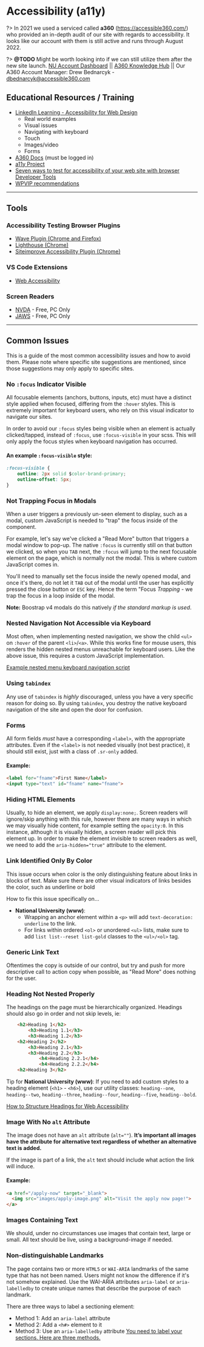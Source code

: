 # Accessibility (a11y)

?> In 2021 we used a serviced called **a360** (https://accessible360.com/) who provided an in-depth audit of our site with regards to accessibility. It looks like our account with them is still active and runs through August 2022. 

?> **@TODO** Might be worth looking into if we can still utilize them after the new site launch. [NU Account Dashboard](https://hub.accessible360.com/projects/3053) || [A360 Knowledge Hub](https://hub.accessible360.com/kb/articles) || Our A360 Account Manager: Drew Bednarcyk - dbednarcyk@accessible360.com


## Educational Resources / Training
- [LinkedIn Learning - Accessibility for Web Design](https://www.linkedin.com/learning/accessibility-for-web-design/welcome?u=2168252)
  - Real world examples
  - Visual issues
  - Navigating with keyboard
  - Touch
  - Images/video
  - Forms
- [A360 Docs](https://hub.accessible360.com/kb/articles) (must be logged in)
- [a11y Project](https://www.a11yproject.com/)
- [Seven ways to test for accessibility of your web site with browser Developer Tools](https://christianheilmann.com/2021/01/11/seven-ways-to-test-for-accessibility-of-your-web-site-with-browser-developer-tools/)
- [WPVIP recommendations](wpvip/a11y.md)

---

## Tools

### Accessibility Testing Browser Plugins
- [Wave Plugin (Chrome and Firefox)](https://wave.webaim.org/extension/)
- [Lighthouse (Chrome)](https://developers.google.com/web/tools/lighthouse)
- [Siteimprove Accessibility Plugin (Chrome)](https://siteimprove.com/en-us/core-platform/integrations/browser-extensions/)

### VS Code Extensions
- [Web Accessibility](https://marketplace.visualstudio.com/items?itemName=MaxvanderSchee.web-accessibility)

### Screen Readers
- [NVDA](https://www.nvaccess.org/download/) - Free, PC Only
- [JAWS](https://support.freedomscientific.com/Downloads/JAWS) - Free, PC Only

---

## Common Issues
This is a guide of the most common accessibility issues and how to avoid them. Please note where specific site suggestions are mentioned, since those suggestions may only apply to specific sites.

### No `:focus` Indicator Visible
All focusable elements (anchors, buttons, inputs, etc) must have a distinct style applied when focused, differing from the `:hover` styles. This is extremely important for keyboard users, who rely on this visual indicator to navigate our sites.

In order to avoid our `:focus` styles being visible when an element is actually clicked/tapped, instead of `:focus`, use `:focus-visible` in your scss. This will only apply the focus styles when keyboard navigation has occurred.

#### An example `:focus-visible` style:

```css
:focus-visible {
    outline: 2px solid $color-brand-primary;
    outline-offset: 5px;
}
```

### Not Trapping Focus in Modals
When a user triggers a previously un-seen element to display, such as a modal, custom JavaScript is needed to "trap" the focus inside of the component.

For example, let's say we've clicked a "Read More" button that triggers a modal window to pop-up. The native `:focus` is currently still on that button we clicked, so when you `TAB` next, the `:focus` will jump to the next focusable element on the page, which is normally not the modal. This is where custom JavaScript comes in.

You'll need to manually set the focus inside the newly opened modal, and once it's there, do not let it `TAB` out of the modal until the user has explicitly pressed the close button or `ESC` key. Hence the term "Focus _Trapping_ - we trap the focus in a loop inside of the modal.

**Note:** Boostrap v4 modals do this natively *if the standard markup is used*.

### Nested Navigation Not Accessible via Keyboard
Most often, when implementing nested navigation, we show the child `<ul>` on `:hover` of the parent `<li>`/`<a>`. While this works fine for mouse users, this renders the hidden nested menus unreachable for keyboard users. Like the above issue, this requires a custom JavaScript implementation.

[Example nested menu keyboard navigation script](https://github.com/wpcomvip/nusystem-org/blob/master/themes/nusystem/src/js/theme/navigation/sub-menus.js)

### Using `tabindex`
Any use of `tabindex` is _highly_ discouraged, unless you have a very specific reason for doing so. By using `tabindex`, you destroy the native keyboard navigation of the site and open the door for confusion.

### Forms
All form fields _must_ have a corresponding `<label>`, with the appropriate attributes. Even if the `<label>` is not needed visually (not best practice), it should still exist, just with a class of `.sr-only` added.

#### Example:
```html
<label for="fname">First Name</label>
<input type="text" id="fname" name="fname">
```

### Hiding HTML Elements
Usually, to hide an element, we apply `display:none;`. Screen readers will ignore/skip anything with this rule, however there are many ways in which we may visually hide content, for example setting the `opacity:0`. In this instance, although it is visually hidden, a screen reader will pick this element up. In order to make the element invisible to screen readers as well, we need to add the `aria-hidden="true"` attribute to the element.

### Link Identified Only By Color
This issue occurs when color is the only distinguishing feature about links in blocks of text. Make sure there are other visual indicators of links besides the color, such as underline or bold

How to fix this issue specifically on...
- **National University (www)**:
  - Wrapping an anchor element within a `<p>` will add `text-decoration: underline` to the link.
  - For links within ordered `<ol>` or unordered `<ul>` lists, make sure to add `list list--reset list-gold` classes to the `<ul>/<ol>` tag.

### Generic Link Text
Oftentimes the copy is outside of our control, but try and push for more descriptive call to action copy when possible, as "Read More" does nothing for the user.

### Heading Not Nested Properly
The headings on the page must be hierarchically organized. Headings should also go in order and not skip levels, ie:

```html
    <h2>Heading 1</h2>
        <h3>Heading 1.1</h3>
        <h3>Heading 1.2</h3>
    <h2>Heading 2</h2>
        <h3>Heading 2.1</h3>
        <h3>Heading 2.2</h3>
            <h4>Heading 2.2.1</h4>
            <h4>Heading 2.2.2</h4>
    <h2>Heading 3</h2>
```

Tip for **National University (www)**: If you need to add custom styles to a heading element (`<h1>` - `<h6>`), use our utility classes: `heading--one`, `heading--two`, `heading--three`, `heading--four`, `heading--five`, `heading--bold`.

[How to Structure Headings for Web Accessibility](https://www.nomensa.com/blog/2017/how-structure-headings-web-accessibility)

### Image With No `alt` Attribute
The image does not have an `alt` attribute (`alt=""`). **It’s important all images have the attribute for alternative text regardless of whether an alternative text is added.**

If the image is part of a link, the `alt` text should include what action the link will induce.

#### Example:
```html
<a href="/apply-now" target="_blank">
  <img src="images/apply-image.png" alt="Visit the apply now page!">
</a>
```

### Images Containing Text
We should, under no circumstances use images that contain text, large or small. All text should be live, using a background-image if needed.

### Non-distinguishable Landmarks
The page contains two or more `HTML5` or `WAI-ARIA` landmarks of the same type that has not been named. Users might not know the difference if it's not somehow explained. Use the WAI-ARIA attributes `aria-label` or `aria-labelledby` to create unique names that describe the purpose of each landmark.

There are three ways to label a sectioning element:
- Method 1: Add an `aria-label` attribute
- Method 2: Add a `<h#>` element to it
- Method 3: Use an `aria-labelledby` attribute
[You need to label your sections. Here are three methods.](https://css-tricks.com/how-to-section-your-html/#you-need-to-label-your-sections-here-are-three-methods)
